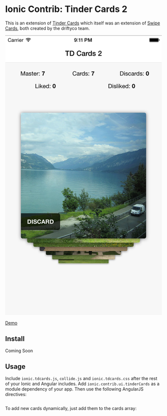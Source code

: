 Ionic Contrib: Tinder Cards 2
===================

This is an extension of [Tinder Cards](https://github.com/driftyco/ionic-ion-tinder-cards)
which itself was an extension of [Swipe Cards](https://github.com/driftyco/ionic-ion-swipe-cards),
both created by the driftyco team.

![Screenshot](screenshots/iphone.png)

[Demo](http://codepen.io/loringdodge/pen/BNmRrK)

## Install

Coming Soon

## Usage

Include `ionic.tdcards.js`, `collide.js` and `ionic.tdcards.css` after the rest of your Ionic and Angular includes. Add `ionic.contrib.ui.tinderCards` as a module dependency of your app. Then use the following AngularJS directives:

```html

```

To add new cards dynamically, just add them to the cards array:

```javascript

```



